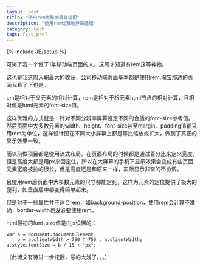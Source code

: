 ```yaml
---
layout: post
title: "使用rem优雅地屏幕适配"
description: "使用rem优雅地屏幕适配"
category: tech
tags: [css,pro]
---
```

{% include JB/setup %}

可笑了我一个做了1年移动端页面的人，这周才知道有rem这等神物。

这也是我这周入职最大的收获，公司移动端页面基本都是使用rem,淘宝那边的页面我看了下也是。

em是相对于父元素的相对计算，rem是相对于根元素html节点的相对计算，且相对值是html元素的font-size值。

这样优雅的方式就是：针对不同分辨率屏幕设定不同的合适的font-size参考值。然后页面中大多数元素的width、height、font-size甚至margin、padding值都采用rem为单位，这样设计图在不同大小屏幕上都是等比缩放或扩大，做到了真正的显示效果一致。

而以前做项目都是使用流式布局，在页面布局的时候都是通过百分比来定义宽度，但是高度大都是用px来固定住，所以在大屏幕的手机下显示效果会变成有些页面元素宽度被拉的很长，但是高度还是和原来一样，实际显示非常的不协调。

且使用rem后页面中大多数元素的尺寸都能定死，这样为元素的定位提供了极大的便利，如垂直居中都变得简单起来。

但是对于一些属性并不适合rem，如background-position，使用rem会计算不准确，border-width也没必要使用rem。

html最初的font-size值是由js设置的：

	var a = document.documentElement
	  , b = a.clientWidth > 750 ? 750 : a.clientWidth;
	a.style.fontSize = b / 15 + "px";
	           
（此博文有待进一步挖掘，写的太浅了。。。）